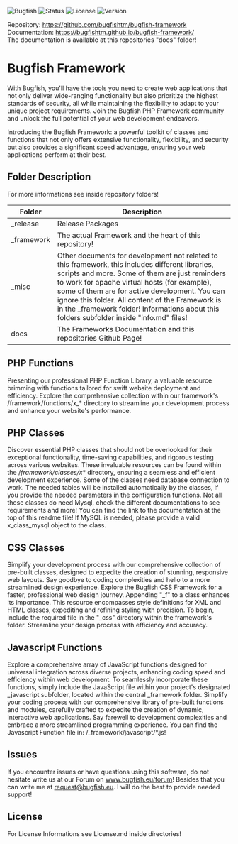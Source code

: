 ![Bugfish](https://img.shields.io/badge/Bugfish-Framework-orange)
![Status](https://img.shields.io/badge/Status-Finished-green)
![License](https://img.shields.io/badge/License-MIT-black)
![Version](https://img.shields.io/badge/Version-2.0-white)

Repository: https://github.com/bugfishtm/bugfish-framework  
Documentation: https://bugfishtm.github.io/bugfish-framework/  
The documentation is available at this repositories "docs" folder!

# Bugfish Framework
With Bugfish, you'll have the tools you need to create web applications that not only deliver wide-ranging functionality but also prioritize the highest standards of security, all while maintaining the flexibility to adapt to your unique project requirements. Join the Bugfish PHP Framework community and unlock the full potential of your web development endeavors.

Introducing the Bugfish Framework: a powerful toolkit of classes and functions that not only offers extensive functionality, flexibility, and security but also provides a significant speed advantage, ensuring your web applications perform at their best.


## Folder Description
For more informations see inside repository folders!

|Folder|Description|
|-|-|
|_release|Release Packages|
|_framework| The actual Framework and the heart of this repository!|
|_misc| Other documents for development not related to this framework, this includes different libraries, scripts and more. Some of them are just reminders to work for apache virtual hosts (for example), some of them are for active development. You can ignore this folder. All content of the Framework is in the _framework folder! Informations about this folders subfolder inside "info.md" files!|
|docs|The Frameworks Documentation and this repositories Github Page!|


## PHP Functions

Presenting our professional PHP Function Library, a valuable resource brimming with functions tailored for swift website deployment and efficiency. Explore the comprehensive collection within our framework's /framework/functions/x_* directory to streamline your development process and enhance your website's performance.

## PHP Classes

Discover essential PHP classes that should not be overlooked for their exceptional functionality, time-saving capabilities, and rigorous testing across various websites. These invaluable resources can be found within the /_framework/classes/x_* directory, ensuring a seamless and efficient development experience. Some of the classes need database connection to work. The needed tables will be installed automatically by the classes, if you provide the needed parameters in the configuration functions. Not all these classes do need Mysql, check the different documentations to see requirements and more! You can find the link to the documentation at the top of this readme file! If MySQL is needed, please provide a valid x_class_mysql object to the class.


## CSS Classes

Simplify your development process with our comprehensive collection of pre-built classes, designed to expedite the creation of stunning, responsive web layouts. Say goodbye to coding complexities and hello to a more streamlined design experience. Explore the Bugfish CSS Framework for a faster, professional web design journey. Appending "_f" to a class enhances its importance. This resource encompasses style definitions for XML and HTML classes, expediting and refining styling with precision. To begin, include the required file in the "_css" directory within the framework's folder. Streamline your design process with efficiency and accuracy.

## Javascript Functions

Explore a comprehensive array of JavaScript functions designed for universal integration across diverse projects, enhancing coding speed and efficiency within web development. To seamlessly incorporate these functions, simply include the JavaScript file within your project's designated _javascript subfolder, located within the central _framework folder. Simplify your coding process with our comprehensive library of pre-built functions and modules, carefully crafted to expedite the creation of dynamic, interactive web applications. Say farewell to development complexities and embrace a more streamlined programming experience. You can find the Javascript Function file in: /_framework/javascript/*.js!

## Issues
If you encounter issues or have questions using this software, do not hesitate write us at our Forum on www.bugfish.eu/forum! Besides that you can write me at request@bugfish.eu. I will do the best to provide needed support!

## License
For License Informations see License.md inside directories!
